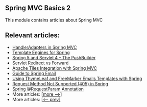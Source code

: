 ## Spring MVC Basics 2

This module contains articles about Spring MVC

## Relevant articles:
- [HandlerAdapters in Spring MVC](https://www.baeldung.com/spring-mvc-handler-adapters)
- [Template Engines for Spring](https://www.baeldung.com/spring-template-engines)
- [Spring 5 and Servlet 4 – The PushBuilder](https://www.baeldung.com/spring-5-push)
- [Servlet Redirect vs Forward](https://www.baeldung.com/servlet-redirect-forward)
- [Apache Tiles Integration with Spring MVC](https://www.baeldung.com/spring-mvc-apache-tiles)
- [Guide to Spring Email](https://www.baeldung.com/spring-email)
- [Using ThymeLeaf and FreeMarker Emails Templates with Spring](https://www.baeldung.com/thymeleaf-freemarker-email)
- [Request Method Not Supported (405) in Spring](https://www.baeldung.com/spring-request-method-not-supported-405)
- [Spring @RequestParam Annotation](https://www.baeldung.com/spring-request-param)
- More articles: [[more -->]](/spring-mvc-basics-3)
- More articles: [[<-- prev]](/spring-mvc-basics)
